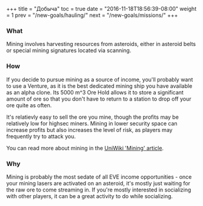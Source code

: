 +++
title = "Добыча"
toc = true
date = "2016-11-18T18:56:39-08:00"
weight = 1
prev = "/new-goals/hauling/"
next = "/new-goals/missions/"
+++

### What

Mining involves harvesting resources from asteroids, either in asteroid belts
or special mining signatures located via scanning.

### How

If you decide to pursue mining as a source of income, you'll probably want
to use a Venture, as it is the best dedicated mining ship you have available
as an alpha clone. Its 5000 m^3 Ore Hold allows it to store a significant
amount of ore so that you don't have to return to a station to drop off
your ore quite as often.

It's relatievly easy to sell the ore you mine, though the profits may be relatively
low for highsec miners. Mining in lower security space can increase profits but also
increases the level of risk, as players may frequently try to attack you.

You can read more about mining in the [UniWiki 'Mining' article](http://wiki.eveuniversity.org/Mining).

### Why

Mining is probably the most sedate of all EVE income opportunities - once
your mining lasers are activated on an asteroid, it's mostly just waiting
for the raw ore to come streaming in. If you're mostly interested in socializing
with other players, it can be a great activity to do while socializing.
